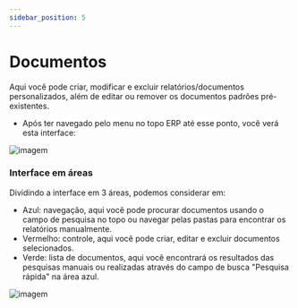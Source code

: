 ```yaml
---
sidebar_position: 5
---
```


# Documentos
Aqui você pode criar, modificar e excluir relatórios/documentos personalizados, além de editar ou remover os documentos padrões pré-existentes. 

- Após ter navegado pelo menu no topo ERP até esse ponto, você verá esta interface:

![imagem](https://i.ibb.co/rQRxRHT/Screenshot-2024-05-10-162000.png)

### Interface em áreas
Dividindo a interface em 3 áreas, podemos considerar em:
- <span class="color--blue">Azul:</span> navegação, aqui você pode procurar documentos usando o campo de pesquisa no topo ou navegar pelas pastas para encontrar os relatórios manualmente.
- <span class="color--red">Vermelho:</span> controle, aqui você pode criar, editar e excluir documentos selecionados.
- <span class="color--green">Verde:</span> lista de documentos, aqui você encontrará os resultados das pesquisas manuais ou realizadas através do campo de busca "Pesquisa rápida" na área <span class="color--blue">azul</span>.

![imagem](https://i.ibb.co/VCQDKdh/Screenshot-2024-05-10-141751.png)